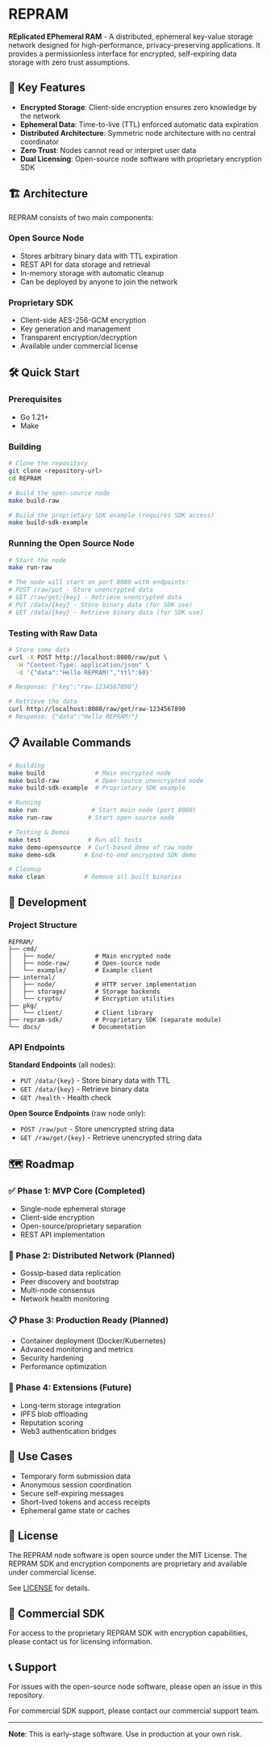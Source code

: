 # REPRAM

**REplicated EPhemeral RAM** - A distributed, ephemeral key-value storage network designed for high-performance, privacy-preserving applications. It provides a permissionless interface for encrypted, self-expiring data storage with zero trust assumptions.

## 🚀 Key Features

- **Encrypted Storage**: Client-side encryption ensures zero knowledge by the network
- **Ephemeral Data**: Time-to-live (TTL) enforced automatic data expiration
- **Distributed Architecture**: Symmetric node architecture with no central coordinator
- **Zero Trust**: Nodes cannot read or interpret user data
- **Dual Licensing**: Open-source node software with proprietary encryption SDK

## 🏗 Architecture

REPRAM consists of two main components:

### Open Source Node
- Stores arbitrary binary data with TTL expiration
- REST API for data storage and retrieval
- In-memory storage with automatic cleanup
- Can be deployed by anyone to join the network

### Proprietary SDK
- Client-side AES-256-GCM encryption
- Key generation and management
- Transparent encryption/decryption
- Available under commercial license

## 🛠 Quick Start

### Prerequisites
- Go 1.21+
- Make

### Building

```bash
# Clone the repository
git clone <repository-url>
cd REPRAM

# Build the open-source node
make build-raw

# Build the proprietary SDK example (requires SDK access)
make build-sdk-example
```

### Running the Open Source Node

```bash
# Start the node
make run-raw

# The node will start on port 8080 with endpoints:
# POST /raw/put - Store unencrypted data
# GET /raw/get/{key} - Retrieve unencrypted data
# PUT /data/{key} - Store binary data (for SDK use)
# GET /data/{key} - Retrieve binary data (for SDK use)
```

### Testing with Raw Data

```bash
# Store some data
curl -X POST http://localhost:8080/raw/put \
  -H "Content-Type: application/json" \
  -d '{"data":"Hello REPRAM!","ttl":60}'

# Response: {"key":"raw-1234567890"}

# Retrieve the data
curl http://localhost:8080/raw/get/raw-1234567890
# Response: {"data":"Hello REPRAM!"}
```

## 📋 Available Commands

```bash
# Building
make build              # Main encrypted node
make build-raw          # Open-source unencrypted node  
make build-sdk-example  # Proprietary SDK example

# Running
make run               # Start main node (port 8080)
make run-raw          # Start open-source node

# Testing & Demos
make test             # Run all tests
make demo-opensource  # Curl-based demo of raw node
make demo-sdk        # End-to-end encrypted SDK demo

# Cleanup
make clean           # Remove all built binaries
```

## 🔧 Development

### Project Structure

```
REPRAM/
├── cmd/
│   ├── node/           # Main encrypted node
│   ├── node-raw/       # Open-source node
│   └── example/        # Example client
├── internal/
│   ├── node/           # HTTP server implementation
│   ├── storage/        # Storage backends
│   └── crypto/         # Encryption utilities
├── pkg/
│   └── client/         # Client library
├── repram-sdk/         # Proprietary SDK (separate module)
└── docs/              # Documentation
```

### API Endpoints

**Standard Endpoints** (all nodes):
- `PUT /data/{key}` - Store binary data with TTL
- `GET /data/{key}` - Retrieve binary data
- `GET /health` - Health check

**Open Source Endpoints** (raw node only):
- `POST /raw/put` - Store unencrypted string data
- `GET /raw/get/{key}` - Retrieve unencrypted string data

## 🗺 Roadmap

### ✅ Phase 1: MVP Core (Completed)
- Single-node ephemeral storage
- Client-side encryption
- Open-source/proprietary separation
- REST API implementation

### 🚧 Phase 2: Distributed Network (Planned)
- Gossip-based data replication
- Peer discovery and bootstrap
- Multi-node consensus
- Network health monitoring

### 📋 Phase 3: Production Ready (Planned)
- Container deployment (Docker/Kubernetes)
- Advanced monitoring and metrics
- Security hardening
- Performance optimization

### 🔮 Phase 4: Extensions (Future)
- Long-term storage integration
- IPFS blob offloading
- Reputation scoring
- Web3 authentication bridges

## 🤝 Use Cases

- Temporary form submission data
- Anonymous session coordination
- Secure self-expiring messages
- Short-lived tokens and access receipts
- Ephemeral game state or caches

## 📄 License

The REPRAM node software is open source under the MIT License. The REPRAM SDK and encryption components are proprietary and available under commercial license.

See [LICENSE](LICENSE) for details.

## 🏢 Commercial SDK

For access to the proprietary REPRAM SDK with encryption capabilities, please contact us for licensing information.

## 📞 Support

For issues with the open-source node software, please open an issue in this repository.

For commercial SDK support, please contact our commercial support team.

---

**Note**: This is early-stage software. Use in production at your own risk.